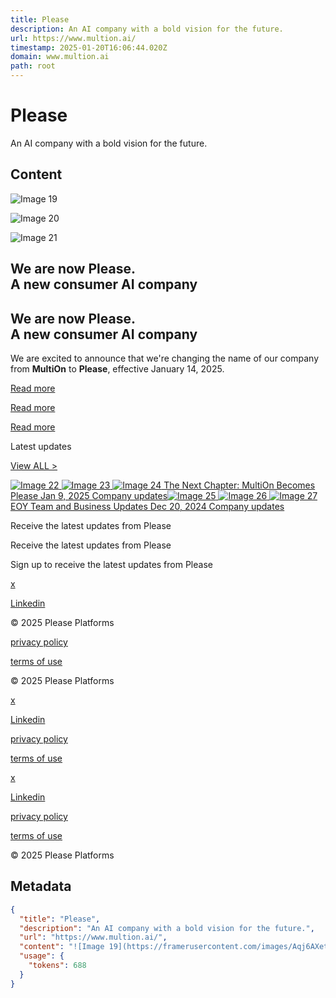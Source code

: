 ```yaml
---
title: Please
description: An AI company with a bold vision for the future.
url: https://www.multion.ai/
timestamp: 2025-01-20T16:06:44.020Z
domain: www.multion.ai
path: root
---
```


# Please


An AI company with a bold vision for the future.


## Content

![Image 19](https://framerusercontent.com/images/Aqj6AXetX9l51ubrIHXKzhXJr4.png)

![Image 20](https://framerusercontent.com/images/Aqj6AXetX9l51ubrIHXKzhXJr4.png)

![Image 21](https://framerusercontent.com/images/Aqj6AXetX9l51ubrIHXKzhXJr4.png)

We are now Please.   
A new consumer AI company
-----------------------------------------------

We are now Please.   
A new consumer AI company
-----------------------------------------------

We are excited to announce that we're changing the name of our company from **MultiOn** to **Please**, effective January 14, 2025.

[Read more](https://please.ai/blog/the-next-chapter-becomes-please)

[Read more](https://please.ai/blog/the-next-chapter-becomes-please)

[Read more](https://please.ai/blog/the-next-chapter-becomes-please)

Latest updates

[View ALL \>](https://please.ai/blog)

[![Image 22](https://framerusercontent.com/images/mpC5ZCpBIGQZ7rH6psr30XBDiw.png) ![Image 23](https://framerusercontent.com/images/mpC5ZCpBIGQZ7rH6psr30XBDiw.png) ![Image 24](https://framerusercontent.com/images/mpC5ZCpBIGQZ7rH6psr30XBDiw.png) The Next Chapter: MultiOn Becomes Please Jan 9, 2025 Company updates](https://please.ai/blog/the-next-chapter-becomes-please)[![Image 25](https://framerusercontent.com/images/ql5SynChPfB3NHJQUwgGVptKxc.webp) ![Image 26](https://framerusercontent.com/images/ql5SynChPfB3NHJQUwgGVptKxc.webp) ![Image 27](https://framerusercontent.com/images/ql5SynChPfB3NHJQUwgGVptKxc.webp) EOY Team and Business Updates Dec 20, 2024 Company updates](https://please.ai/blog/2024-eoy-team-and-business-updates)

Receive the latest updates from Please

Receive the latest updates from Please

Sign up to receive the latest updates from Please

[x](https://x.com/PleasePlatforms)

[Linkedin](https://www.linkedin.com/company/please-platforms/)

© 2025 Please Platforms

[privacy policy](https://please.ai/privacy)

[terms of use](https://please.ai/terms)

© 2025 Please Platforms

[x](https://x.com/PleasePlatforms)

[Linkedin](https://www.linkedin.com/company/please-platforms/)

[privacy policy](https://please.ai/privacy)

[terms of use](https://please.ai/terms)

[x](https://x.com/PleasePlatforms)

[Linkedin](https://www.linkedin.com/company/please-platforms/)

[privacy policy](https://please.ai/privacy)

[terms of use](https://please.ai/terms)

© 2025 Please Platforms

## Metadata

```json
{
  "title": "Please",
  "description": "An AI company with a bold vision for the future.",
  "url": "https://www.multion.ai/",
  "content": "![Image 19](https://framerusercontent.com/images/Aqj6AXetX9l51ubrIHXKzhXJr4.png)\n\n![Image 20](https://framerusercontent.com/images/Aqj6AXetX9l51ubrIHXKzhXJr4.png)\n\n![Image 21](https://framerusercontent.com/images/Aqj6AXetX9l51ubrIHXKzhXJr4.png)\n\nWe are now Please.   \nA new consumer AI company\n-----------------------------------------------\n\nWe are now Please.   \nA new consumer AI company\n-----------------------------------------------\n\nWe are excited to announce that we're changing the name of our company from **MultiOn** to **Please**, effective January 14, 2025.\n\n[Read more](https://please.ai/blog/the-next-chapter-becomes-please)\n\n[Read more](https://please.ai/blog/the-next-chapter-becomes-please)\n\n[Read more](https://please.ai/blog/the-next-chapter-becomes-please)\n\nLatest updates\n\n[View ALL \\>](https://please.ai/blog)\n\n[![Image 22](https://framerusercontent.com/images/mpC5ZCpBIGQZ7rH6psr30XBDiw.png) ![Image 23](https://framerusercontent.com/images/mpC5ZCpBIGQZ7rH6psr30XBDiw.png) ![Image 24](https://framerusercontent.com/images/mpC5ZCpBIGQZ7rH6psr30XBDiw.png) The Next Chapter: MultiOn Becomes Please Jan 9, 2025 Company updates](https://please.ai/blog/the-next-chapter-becomes-please)[![Image 25](https://framerusercontent.com/images/ql5SynChPfB3NHJQUwgGVptKxc.webp) ![Image 26](https://framerusercontent.com/images/ql5SynChPfB3NHJQUwgGVptKxc.webp) ![Image 27](https://framerusercontent.com/images/ql5SynChPfB3NHJQUwgGVptKxc.webp) EOY Team and Business Updates Dec 20, 2024 Company updates](https://please.ai/blog/2024-eoy-team-and-business-updates)\n\nReceive the latest updates from Please\n\nReceive the latest updates from Please\n\nSign up to receive the latest updates from Please\n\n[x](https://x.com/PleasePlatforms)\n\n[Linkedin](https://www.linkedin.com/company/please-platforms/)\n\n© 2025 Please Platforms\n\n[privacy policy](https://please.ai/privacy)\n\n[terms of use](https://please.ai/terms)\n\n© 2025 Please Platforms\n\n[x](https://x.com/PleasePlatforms)\n\n[Linkedin](https://www.linkedin.com/company/please-platforms/)\n\n[privacy policy](https://please.ai/privacy)\n\n[terms of use](https://please.ai/terms)\n\n[x](https://x.com/PleasePlatforms)\n\n[Linkedin](https://www.linkedin.com/company/please-platforms/)\n\n[privacy policy](https://please.ai/privacy)\n\n[terms of use](https://please.ai/terms)\n\n© 2025 Please Platforms",
  "usage": {
    "tokens": 688
  }
}
```
